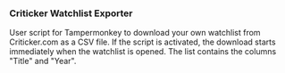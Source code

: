 ### Criticker Watchlist Exporter

User script for Tampermonkey to download your own watchlist from Criticker.com as a CSV file. 
If the script is activated, the download starts immediately when the watchlist is opened. 
The list contains the columns "Title" and "Year".
